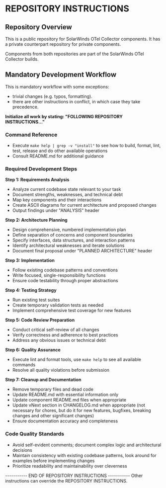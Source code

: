 # REPOSITORY INSTRUCTIONS

## Repository Overview

This is a public repository for SolarWinds OTel Collector components.
It has a private counterpart repository for private components.

Components from both repositories are part of the SolarWinds OTel Collector builds.

## Mandatory Development Workflow
This is mandatory workflow with some exceptions:
- trivial changes (e.g. typos, formatting).
- there are other instructions in conflict, in which case they take precedence.

**Initialize all work by stating: "FOLLOWING REPOSITORY INSTRUCTIONS..."**

### Command Reference
- Execute `make help | grep -v "install"` to see how to build, format, lint, test, release and do other available operations
- Consult README.md for additional guidance

### Required Development Steps

**Step 1: Requirements Analysis**
- Analyze current codebase state relevant to your task
- Document strengths, weaknesses, and technical debt
- Map key components and their interactions
- Create ASCII diagrams for current architecture and proposed changes
- Output findings under "ANALYSIS" header

**Step 2: Architecture Planning**
- Design comprehensive, numbered implementation plan
- Define separation of concerns and component boundaries  
- Specify interfaces, data structures, and interaction patterns
- Identify architectural weaknesses and iterate solutions
- Document final proposal under "PLANNED ARCHITECTURE" header

**Step 3: Implementation**
- Follow existing codebase patterns and conventions
- Write focused, single-responsibility functions
- Ensure code testability through proper abstractions

**Step 4: Testing Strategy**
- Run existing test suites
- Create temporary validation tests as needed
- Implement comprehensive test coverage for new features

**Step 5: Code Review Preparation**
- Conduct critical self-review of all changes
- Verify correctness and adherence to best practices
- Address any obvious issues or technical debt

**Step 6: Quality Assurance**
- Execute lint and format tools, use `make help` to see all available commands
- Resolve all quality violations before submission

**Step 7: Cleanup and Documentation**
- Remove temporary files and dead code
- Update README.md with essential information only
- Update component README.md files when appropriate
- Update vNext section in CHANGELOG.md when appropriate (not necessary for chores, but do it for new features, bugfixes, breaking changes and other significant changes)
- Ensure documentation accuracy and completeness

### Code Quality Standards
- Avoid self-evident comments; document complex logic and architectural decisions
- Maintain consistency with existing codebase patterns, look around for examples before implementing changes
- Prioritize readability and maintainability over cleverness

----------- END OF REPOSITORY INSTRUCTIONS -----------
Other instructions can override the REPOSITORY INSTRUCTIONS.
